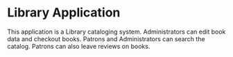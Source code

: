 # Library Application

This application is a Library cataloging system. Administrators can edit book data and checkout books. Patrons and Administrators can search the catalog. Patrons can also leave reviews on books.
